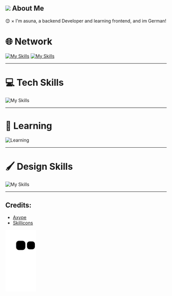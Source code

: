 
## <img src="https://raw.githubusercontent.com/MartinHeinz/MartinHeinz/master/wave.gif" width="15px"> About Me
😊 × I'm asuna, a backend Developer and learning frontend, and im German!

# 🌐 Network
[![My Skills](https://skillicons.dev/icons?i=instagram)](https://instagram.com/47.lcuis) [![My Skills](https://skillicons.dev/icons?i=discord)](https://discord.gg/users/1073669164939624498)

---

# 💻 Tech Skills
![My Skills](https://skillicons.dev/icons?i=py,vscode,powershell,sqlite)

---

# 📕 Learning
![Learning](https://skillicons.dev/icons?i=ts,html,css,lua,mongodb,mysql,nodejs&theme=light)

---

# 🖌️ Design Skills
![My Skills](https://skillicons.dev/icons?i=ps)

---

## Credits:
* [Axype](https://github.com/Axpye/)
* [Skillicons](https://skillicons.dev)


<a href="https://google.com" target="_blank"><img src="https://github.com/AstraaDev/AstraaDev/blob/output/github-contribution-grid-snake.svg" alt="snake"></a>
